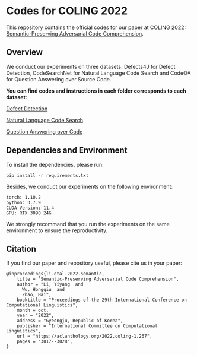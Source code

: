# Codes for COLING 2022
This repository contains the official codes for our paper at COLING 2022: [Semantic-Preserving Adversarial Code Comprehension](https://arxiv.org/abs/2108.10015).

## Overview
We conduct our experiments on three datasets: Defects4J for Defect Detection, CodeSearchNet for Natural Language Code Search and CodeQA for Question Answering over Source Code.

__You can find codes and instructions in each folder corresponds to each dataset:__

[Defect Detection](./defectDetection)

[Natural Language Code Search](./nlCodeSearch)

[Question Answering over Code](./codeQA)

## Dependencies and Environment
To install the dependencies, please run:
```
pip install -r requirements.txt
```
Besides, we conduct our experiments on the following environment:
```
torch: 1.10.2
python: 3.7.9
CUDA Version: 11.4
GPU: RTX 3090 24G
```
We strongly recommand that you run the experiments on the same environment to ensure the reproductivity.

## Citation
If you find our paper and repository useful, please cite us in your paper:
```
@inproceedings{li-etal-2022-semantic,
    title = "Semantic-Preserving Adversarial Code Comprehension",
    author = "Li, Yiyang  and
      Wu, Hongqiu  and
      Zhao, Hai",
    booktitle = "Proceedings of the 29th International Conference on Computational Linguistics",
    month = oct,
    year = "2022",
    address = "Gyeongju, Republic of Korea",
    publisher = "International Committee on Computational Linguistics",
    url = "https://aclanthology.org/2022.coling-1.267",
    pages = "3017--3028",
}
```

